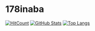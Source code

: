 # 178inaba

[![HitCount](http://hits.dwyl.com/178inaba/178inaba.svg)](http://hits.dwyl.com/178inaba/178inaba)
[![GitHub Stats](https://github-readme-stats.vercel.app/api?username=anuraghazra&count_private=true&show_icons=true)](https://github.com/anuraghazra/github-readme-stats)
[![Top Langs](https://github-readme-stats.vercel.app/api/top-langs/?username=anuraghazra)](https://github.com/anuraghazra/github-readme-stats)
